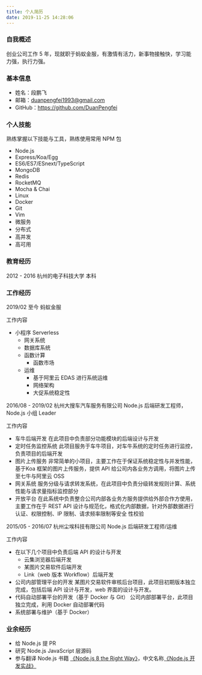 ```yaml
---
title: 个人简历
date: 2019-11-25 14:28:06
---
```


### 自我概述

创业公司工作 5 年，现就职于蚂蚁金服，有激情有活力，新事物接触快，学习能力强，执行力强。

### 基本信息

- 姓名：段鹏飞
- 邮箱：duanpengfei1993@gmail.com
- GitHub：https://github.com/DuanPengfei


### 个人技能

熟练掌握以下技能与工具，熟练使用常用 NPM 包

- Node.js
- Express/Koa/Egg
- ES6/ES7/ESnext/TypeScript
- MongoDB
- Redis
- RocketMQ
- Mocha & Chai
- Linux
- Docker
- Git
- Vim
- 微服务
- 分布式
- 高并发
- 高可用

### 教育经历

2012 - 2016 杭州的电子科技大学 本科


### 工作经历

2019/02 至今 蚂蚁金服

工作内容

- 小程序 Serverless
  - 网关系统
  - 数据库系统
  - 函数计算
    - 函数市场
  - 运维
    - 基于阿里云 EDAS 进行系统运维
    - 网络架构
    - 大促系统稳定性


2016/08 - 2019/02 杭州大搜车汽车服务有限公司 Node.js 后端研发工程师，Node.js 小组 Leader

工作内容

- 车牛后端开发
  在此项目中负责部分功能模块的后端设计与开发
- 定时任务监控系统
  此项目服务于车牛项目，对车牛系统的定时任务进行监控，负责项目的后端开发
- 图片上传服务
  非常简单的小项目，主要工作在于保证系统稳定性与并发性能，基于Koa 框架的图片上传服务，提供 API 给公司内各业务方调用，将图片上传至七牛与阿里云 OSS
- 网关系统
  服务分级与请求转发系统，在此项目中负责分级转发规则计算、系统性能与请求量指标监控部分
- 开放平台
  在此系统中负责整合公司内部各业务方服务提供给外部合作方使用，主要工作在于 REST API 设计与规范化，格式化内部数据，针对外部数据进行认证、权限控制、IP 限制、请求频率限制等安全 性校验


2015/05 - 2016/07 杭州尘埃科技有限公司 Node.js 后端研发工程师/运维

工作内容

- 在以下几个项目中负责后端 API 的设计与开发
  - 云集浏览器后端开发
  - 某图片交易软件后端开发
  - Link（web 版本 Workflow）后端开发
- 公司内部管理平台的开发
  某图片交易软件审核后台项目，此项目初期版本独立完成，包括后端 API 设计与开发，web 界面的设计与开发。
- 代码自动部署平台的开发（基于 Docker 与 Git）
  公司内部部署平台，此项目独立完成，利用 Docker 自动部署代码
- 系统部署与维护（基于 Docker）

### 业余经历
- 给 Node.js 提 PR
- 研究 Node.js JavaScript 层源码
- 参与翻译 Node.js 书籍 [《Node.js 8 the Right Way》](https://book.douban.com/subject/30151734/)，中文名称[《Node.js 开发实战》](https://book.douban.com/subject/30373587/)

